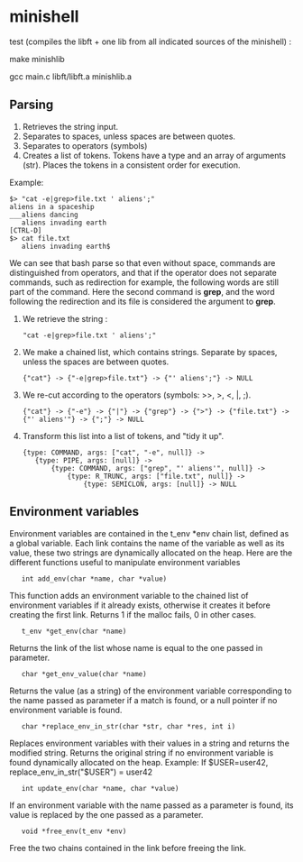 # minishell

test (compiles the libft + one lib from all indicated sources of the minishell) :

make minishlib

gcc main.c libft/libft.a minishlib.a

## Parsing

1. Retrieves the string input.
2. Separates to spaces, unless spaces are between quotes.
3. Separates to operators (symbols)
4. Creates a list of tokens. Tokens have a type and an array of arguments (str). Places the tokens in a consistent order for execution.

Example:

    $> "cat -e|grep>file.txt ' aliens';"
    aliens in a spaceship
    ___aliens dancing
       aliens invading earth   
    [CTRL-D]
    $> cat file.txt
       aliens invading earth$
    
We can see that bash parse so that even without space, commands are distinguished from operators, and that if the operator does not separate commands, such as redirection for example, the following words are still part of the command.
Here the second command is **grep**, and the word following the redirection and its file is considered the argument to **grep**.

1. We retrieve the string :

       "cat -e|grep>file.txt ' aliens';"
2. We make a chained list, which contains strings. Separate by spaces, unless the spaces are between quotes.

       {"cat"} -> {"-e|grep>file.txt"} -> {"' aliens';"} -> NULL
        
3. We re-cut according to the operators (symbols: >>, >, <, |, ;).

       {"cat"} -> {"-e"} -> {"|"} -> {"grep"} -> {">"} -> {"file.txt"} -> {"' aliens'"} -> {";"} -> NULL
        
4. Transform this list into a list of tokens, and "tidy it up".

       {type: COMMAND, args: ["cat", "-e", null]} ->
          {type: PIPE, args: [null]} ->
              {type: COMMAND, args: ["grep", "' aliens'", null]} ->
                  {type: R_TRUNC, args: ["file.txt", null]} ->
                      {type: SEMICLON, args: [null]} -> NULL

## Environment variables

Environment variables are contained in the t_env *env chain list, defined as a global variable. Each link contains the name of the variable as well as its value, these two strings are dynamically allocated on the heap.
Here are the different functions useful to manipulate environment variables

       int add_env(char *name, char *value)
This function adds an environment variable to the chained list of environment variables if it already exists, otherwise it creates it before creating the first link. Returns 1 if the malloc fails, 0 in other cases.

       t_env *get_env(char *name)
Returns the link of the list whose name is equal to the one passed in parameter.

       char *get_env_value(char *name)
Returns the value (as a string) of the environment variable corresponding to the name passed as parameter if a match is found, or a null pointer if no environment variable is found.

       char *replace_env_in_str(char *str, char *res, int i)
Replaces environment variables with their values in a string and returns the modified string. Returns the original string if no environment variable is found dynamically allocated on the heap.
Example: If $USER=user42, replace_env_in_str("$USER") = user42

       int update_env(char *name, char *value)
If an environment variable with the name passed as a parameter is found, its value is replaced by the one passed as a parameter.

       void *free_env(t_env *env)
Free the two chains contained in the link before freeing the link.
